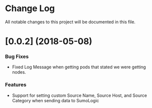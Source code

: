 # Change Log

All notable changes to this project will be documented in this file. 

<a name="0.0.2"></a>
# [0.0.2] (2018-05-08)


### Bug Fixes

* Fixed Log Message when getting pods that stated we were getting nodes.


### Features

*  Support for setting custom Source Name, Source Host, and Source Category when sending data to SumoLogic
